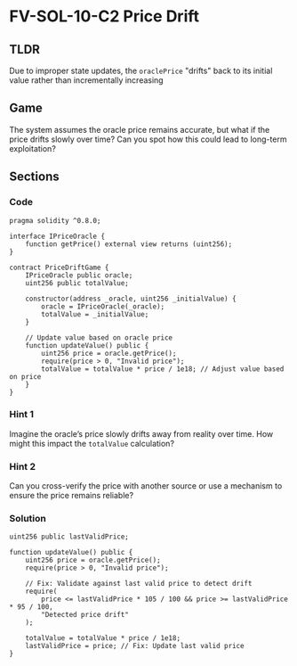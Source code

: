 # FV-SOL-10-C2 Price Drift

## TLDR

Due to improper state updates, the `oraclePrice` "drifts" back to its initial value rather than incrementally increasing

## Game

The system assumes the oracle price remains accurate, but what if the price drifts slowly over time? Can you spot how this could lead to long-term exploitation?

## Sections
### Code
```solidity
pragma solidity ^0.8.0;

interface IPriceOracle {
    function getPrice() external view returns (uint256);
}

contract PriceDriftGame {
    IPriceOracle public oracle;
    uint256 public totalValue;

    constructor(address _oracle, uint256 _initialValue) {
        oracle = IPriceOracle(_oracle);
        totalValue = _initialValue;
    }

    // Update value based on oracle price
    function updateValue() public {
        uint256 price = oracle.getPrice();
        require(price > 0, "Invalid price");
        totalValue = totalValue * price / 1e18; // Adjust value based on price
    }
}

```


### Hint 1
Imagine the oracle’s price slowly drifts away from reality over time. How might this impact the `totalValue` calculation?


### Hint 2
Can you cross-verify the price with another source or use a mechanism to ensure the price remains reliable?


### Solution
```solidity
uint256 public lastValidPrice;

function updateValue() public {
    uint256 price = oracle.getPrice();
    require(price > 0, "Invalid price");

    // Fix: Validate against last valid price to detect drift
    require(
        price <= lastValidPrice * 105 / 100 && price >= lastValidPrice * 95 / 100,
        "Detected price drift"
    );

    totalValue = totalValue * price / 1e18;
    lastValidPrice = price; // Fix: Update last valid price
}
```


